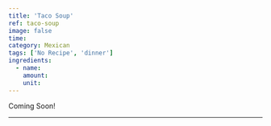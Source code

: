 ```yaml
---
title: 'Taco Soup'
ref: taco-soup
image: false
time: 
category: Mexican
tags: ['No Recipe', 'dinner']
ingredients:
  - name: 
    amount: 
    unit: 
---
```


Coming Soon!

---

